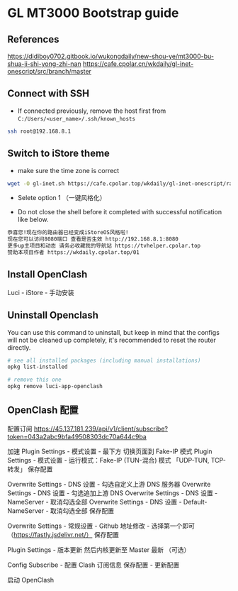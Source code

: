 # GL MT3000 Bootstrap guide

## References

<https://didiboy0702.gitbook.io/wukongdaily/new-shou-ye/mt3000-bu-shua-ji-shi-yong-zhi-nan>
<https://cafe.cpolar.cn/wkdaily/gl-inet-onescript/src/branch/master>

## Connect with SSH

- If connected previously, remove the host first from `C:/Users/<user_name>/.ssh/known_hosts`

```zsh
ssh root@192.168.8.1
```

## Switch to iStore theme

- make sure the time zone is correct

```zsh
wget -O gl-inet.sh https://cafe.cpolar.top/wkdaily/gl-inet-onescript/raw/branch/master/gl-inet.sh && chmod +x gl-inet.sh && ./gl-inet.sh
```

- Selete option 1 （一键风格化）

- Do not close the shell before it completed with successful notification like below.

```zsh
恭喜您!现在你的路由器已经变成iStoreOS风格啦!
现在您可以访问8080端口 查看是否生效 http://192.168.8.1:8080
更多up主项目和动态 请务必收藏我的导航站 https://tvhelper.cpolar.top
赞助本项目作者 https://wkdaily.cpolar.top/01
```

## Install OpenClash

Luci - iStore - 手动安装

## Uninstall Openclash
You can use this command to uninstall, but keep in mind that the configs will not be cleaned up completely, it's recommended to reset the router directly.

```zsh
# see all installed packages (including manual installations)
opkg list-installed

# remove this one
opkg remove luci-app-openclash
```

## OpenClash 配置

配置订阅
https://45.137.181.239/api/v1/client/subscribe?token=043a2abc9bfa49508303dc70a644c9ba

加速
Plugin Settings - 模式设置 - 最下方 切换页面到 Fake-IP 模式
Plugin Settings - 模式设置 - 运行模式：Fake-IP (TUN-混合) 模式 「UDP-TUN, TCP-转发」
保存配置

Overwrite Settings - DNS 设置 - 勾选自定义上游 DNS 服务器
Overwrite Settings - DNS 设置 - 勾选追加上游 DNS
Overwrite Settings - DNS 设置 - NameServer - 取消勾选全部
Overwrite Settings - DNS 设置 - Default-NameServer - 取消勾选全部
保存配置

Overwrite Settings - 常规设置 - Github 地址修改 - 选择第一个即可 （https://fastly.jsdelivr.net/）
保存配置

Plugin Settings - 版本更新
然后内核更新至 Master 最新 （可选）

Config Subscribe - 配置 Clash 订阅信息
保存配置 - 更新配置

启动 OpenClash


